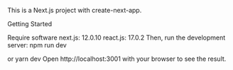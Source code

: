 This is a Next.js project with create-next-app.

Getting Started

Require software next.js: 12.0.10 react.js: 17.0.2
Then, run the development server:
npm run dev

or
yarn dev
Open http://localhost:3001 with your browser to see the result.
